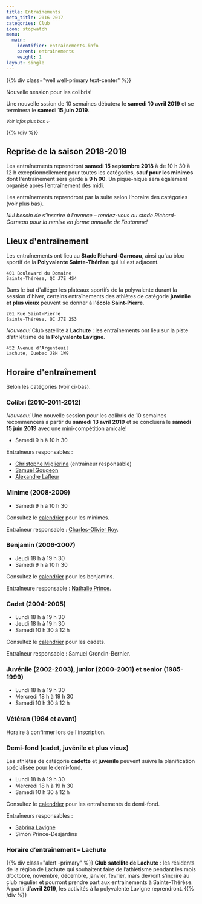 ```yaml
---
title: Entraînements
meta_title: 2016-2017
categories: Club
icon: stopwatch
menu:
  main:
    identifier: entrainements-info
    parent: entrainements
    weight: 1
layout: single
---
```


{{% div class="well well-primary text-center" %}}

<span class="h2">Nouvelle session pour les colibris!</span>

<span class="icon icon-star"></span>
<span class="icon icon-star"></span>
<span class="icon icon-star"></span>


Une nouvelle sssion de 10 semaines débutera le **samedi 10 avril 2019** et se terminera le **samedi 15 juin 2019**.

<small>_Voir infos plus bas &darr;_</small>

{{% /div %}}

## Reprise de la saison 2018-2019

Les entraînements reprendront **samedi 15 septembre 2018** à de 10&nbsp;h&nbsp;30 à 12&nbsp;h exceptionnellement pour toutes les catégories, **sauf pour les minimes** dont l'entraînement sera gardé à **9 h 00**. Un pique-nique sera également organisé après l’entraînement dès midi.

Les entraînements reprendront par la suite selon l’horaire des catégories (voir plus bas).

_Nul besoin de s’inscrire à l’avance – rendez-vous au stade Richard-Garneau pour la remise en forme annuelle de l’automne!_

## <span class="icon icon-map"></span> Lieux d'entraînement

Les entraînements ont lieu au **Stade Richard-Garneau**, ainsi qu'au bloc sportif de la **Polyvalente Sainte-Thérèse** qui lui est adjacent.

```
401 Boulevard du Domaine  
Sainte-Thérèse, QC J7E 4S4
```

Dans le but d'alléger les plateaux sportifs de la polyvalente durant la session d'hiver, certains entraînements des athlètes de catégorie **juvénile et plus vieux** peuvent se donner à l'**école Saint-Pierre**.

```
201 Rue Saint-Pierre  
Sainte-Thérèse, QC J7E 2S3
```

<em class="badge badge-primary">Nouveau!</em> Club satellite à **Lachute** : les entraînements ont lieu sur la piste d’athlétisme de la **Polyvalente Lavigne**.

```
452 Avenue d’Argenteuil  
Lachute, Quebec J8H 1W9
```


## <span class="icon icon-stopwatch"></span> Horaire d'entraînement

Selon les catégories (voir ci-bas).

### Colibri (2010-2011-2012)

<em class="badge badge-primary">Nouveau!</em> Une nouvelle session pour les colibris de 10 semaines recommencera à partir du **samedi 13 avril 2019** et se concluera le **samedi 15 juin 2019** avec une mini-compétition amicale!

 - Samedi 9 h à 10 h 30

Entraîneurs responsables :

* [Christophe Miglierina](/club/entraineurs/christophe-miglierina/) (entraîneur responsable)
* [Samuel Gougeon](/club/entraineurs/samuel-gougeon)
* [Alexandre Lafleur](/club/entraineurs/alexandre-lafleur)

### Minime (2008-2009)

- Samedi 9 h à 10 h 30

Consultez le [calendrier](minimes) pour les minimes.

Entraîneur responsable : [Charles-Olivier Roy](/club/entraineurs/charles-olivier-roy/).

### Benjamin (2006-2007)

- Jeudi 18 h à 19 h 30
- Samedi 9 h à 10 h 30

Consultez le [calendrier](benjamins) pour les benjamins.

Entraîneure responsable : [Nathalie Prince](/club/entraineurs/nathalie-prince/).

### Cadet (2004-2005)

- Lundi 18 h à 19 h 30
- Jeudi 18 h à 19 h 30
- Samedi 10 h 30 à 12 h

Consultez le [calendrier](cadets) pour les cadets.

Entraîneur responsable : Samuel Grondin-Bernier.

### Juvénile (2002-2003), junior (2000-2001) et senior (1985-1999)

- Lundi 18 h à 19 h 30
- Mercredi 18 h à 19 h 30
- Samedi 10 h 30 à 12 h

### Vétéran (1984 et avant)

Horaire à confirmer lors de l'inscription.

### Demi-fond (cadet, juvénile et plus vieux)

Les athlètes de catégorie **cadette** et **juvénile** peuvent suivre la planification spécialisée pour le demi-fond.

- Lundi 18 h à 19 h 30
- Mercredi 18 h à 19 h 30
- Samedi 10 h 30 à 12 h

Consultez le [calendrier](demi-fond) pour les entraînements de demi-fond.

Entraîneurs responsables :

- [Sabrina Lavigne](/club/entraineurs/sabrina-lavigne/)
- Simon Prince-Desjardins

### Horaire d’entraînement – Lachute

{{% div class="alert -primary" %}}
**Club satellite de Lachute** : les résidents de la région de Lachute qui souhaitent faire de l’athlétisme pendant les mois d’octobre, novembre, décembre, janvier, février, mars devront s’incrire au club régulier et pourront prendre part aux entrainements à Sainte-Thérèse. À partir d’**avril 2019**, les activités à la polyvalente Lavigne reprendront.
{{% /div %}}
